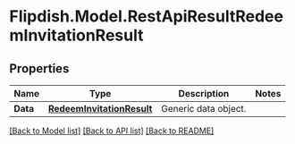 # Flipdish.Model.RestApiResultRedeemInvitationResult
## Properties

Name | Type | Description | Notes
------------ | ------------- | ------------- | -------------
**Data** | [**RedeemInvitationResult**](RedeemInvitationResult.md) | Generic data object. | 

[[Back to Model list]](../README.md#documentation-for-models) [[Back to API list]](../README.md#documentation-for-api-endpoints) [[Back to README]](../README.md)

